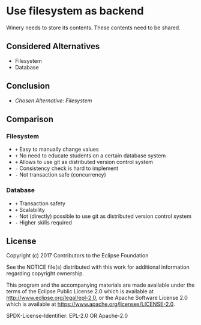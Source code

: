 # Use filesystem as backend

Winery needs to store its contents.
These contents need to be shared.

## Considered Alternatives

* Filesystem
* Database

## Conclusion

* *Chosen Alternative: Filesystem*

## Comparison

### Filesystem

* `+` Easy to manually change values
* `+` No need to educate students on a certain database system
* `+` Allows to use git as distributed version control system
* `-` Consistency check is hard to implement
* `-` Not transaction safe (concurrency)

### Database

* `+` Transaction safety
* `+` Scalability
* `-` Not (directly) possible to use git as distributed version control system
* `-` Higher skills required

## License

Copyright (c) 2017 Contributors to the Eclipse Foundation

See the NOTICE file(s) distributed with this work for additional
information regarding copyright ownership.

This program and the accompanying materials are made available under the
terms of the Eclipse Public License 2.0 which is available at
http://www.eclipse.org/legal/epl-2.0, or the Apache Software License 2.0
which is available at https://www.apache.org/licenses/LICENSE-2.0.

SPDX-License-Identifier: EPL-2.0 OR Apache-2.0

